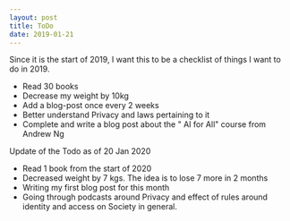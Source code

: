```yaml
---
layout: post
title: ToDo
date: 2019-01-21
---
```


Since it is the start of 2019, I want this to be a checklist of things I want to do in 2019.

-  Read 30 books
-  Decrease my weight by 10kg
-  Add a blog-post once every 2 weeks
-  Better understand Privacy and laws pertaining to it
-  Complete and write a blog post about the " AI for All" course from Andrew Ng  

Update of the Todo as of 20 Jan 2020

- Read 1 book from the start of 2020
- Decreased weight by 7 kgs.  The idea is to lose 7 more in 2 months
- Writing my first blog post for this month
- Going through podcasts around Privacy and effect of rules around identity and access on Society in general.
